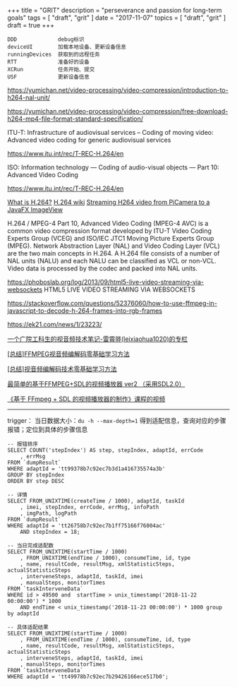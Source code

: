 +++
title = "GRIT"
description = "perseverance and passion for long-term goals"
tags = [
    "draft",
    "grit"
]
date = "2017-11-07"
topics = [
    "draft",
    "grit"
]
draft = true
+++


```
DDD				debug标识
deviceUI		加载本地设备、更新设备信息
runningDevices	获取到的远程任务
RTT				准备好的设备
XCRun			任务开始、提交	
USF				更新设备信息
```

https://yumichan.net/video-processing/video-compression/introduction-to-h264-nal-unit/

https://yumichan.net/video-processing/video-compression/free-download-h264-mp4-file-format-standard-specification/

ITU-T: Infrastructure of audiovisual services – Coding of moving video: Advanced video coding for generic audiovisual services

https://www.itu.int/rec/T-REC-H.264/en

ISO: Information technology — Coding of audio-visual objects — Part 10: Advanced Video Coding

https://www.itu.int/rec/T-REC-H.264/en

[What is H.264?](http://www.streamingmedia.com/Articles/Editorial/What-Is-.../What-is-H.264-74735.aspx)
[H.264 wiki](https://en.wikipedia.org/wiki/H.264/MPEG-4_AVC)
[Streaming H264 video from PiCamera to a JavaFX ImageView](https://codereview.stackexchange.com/questions/163042/streaming-h264-video-from-picamera-to-a-javafx-imageview)


H.264 / MPEG-4 Part 10, Advanced Video Coding (MPEG-4 AVC) is a common video compression format developed by ITU-T Video Coding Experts Group (VCEG) and ISO/IEC JTC1 Moving Picture Experts Group (MPEG). Network Abstraction Layer (NAL) and Video Coding Layer (VCL) are the two main concepts in H.264. A H.264 file consists of a number of NAL units (NALU) and each NALU can be classified as VCL or non-VCL. Video data is processed by the codec and packed into NAL units.


https://phoboslab.org/log/2013/09/html5-live-video-streaming-via-websockets
HTML5 LIVE VIDEO STREAMING VIA WEBSOCKETS

https://stackoverflow.com/questions/52376060/how-to-use-ffmpeg-in-javascript-to-decode-h-264-frames-into-rgb-frames

https://ek21.com/news/1/23223/ 



[一个广院工科生的视音频技术笔记-雷霄骅(leixiaohua1020)的专栏](https://blog.csdn.net/leixiaohua1020)

[[总结]FFMPEG视音频编解码零基础学习方法](https://blog.csdn.net/leixiaohua1020/article/details/15811977)

[[总结]视音频编解码技术零基础学习方法](https://blog.csdn.net/leixiaohua1020/article/details/18893769)

[最简单的基于FFMPEG+SDL的视频播放器 ver2 （采用SDL2.0）](https://blog.csdn.net/leixiaohua1020/article/details/38868499)

[《基于 FFmpeg + SDL 的视频播放器的制作》课程的视频](https://blog.csdn.net/leixiaohua1020/article/details/47068015)

-----------------


trigger：
当日数据大小：`du -h --max-depth=1` 得到适配信息，查询对应的步骤报错；定位到具体的步骤信息

```
-- 报错排序
SELECT COUNT('stepIndex') AS step, stepIndex, adaptId, errCode
	, errMsg
FROM `dumpResult`
WHERE adaptId = 'tt99378b7c92ec7b3d1a416735574a3b'
GROUP BY stepIndex
ORDER BY step DESC

-- 详情
SELECT FROM_UNIXTIME(createTime / 1000), adaptId, taskId
    , imei, stepIndex, errCode, errMsg, infoPath
    , imgPath, logPath
FROM `dumpResult`
WHERE adaptId = 'tt26758b7c92ec7b1ff75166f76004ac'
    AND stepIndex = 18;

-- 当日完成适配数
SELECT FROM_UNIXTIME(startTime / 1000)
    , FROM_UNIXTIME(endTime / 1000), consumeTime, id, type
    , name, resultCode, resultMsg, xmlStatisticSteps, actualStatisticSteps
    , interveneSteps, adaptId, taskId, imei
    , manualSteps, monitorTimes
FROM `taskInterveneData`
WHERE id > 49500 and  startTime > unix_timestamp('2018-11-22 00:00:00') * 1000
	AND endTime < unix_timestamp('2018-11-23 00:00:00') * 1000 group by adaptId 

-- 具体适配结果
SELECT FROM_UNIXTIME(startTime / 1000)
    , FROM_UNIXTIME(endTime / 1000), consumeTime, id, type
    , name, resultCode, resultMsg, xmlStatisticSteps, actualStatisticSteps
    , interveneSteps, adaptId, taskId, imei
    , manualSteps, monitorTimes
FROM `taskInterveneData`
WHERE adaptId = 'tt49978b7c92ec7b29426166ece517b0';
```
